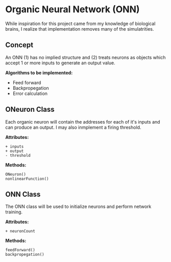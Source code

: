 # Organic Neural Network (ONN)
While inspiration for this project came from my knowledge of biological brains, I realize that implementation removes many of the simulatrities.

## Concept
An ONN (1) has no implied structure and (2) treats neurons as objects which accept 1 or more inputs to generate an output value.

**Algorithms to be implemented:**
* Feed forward 
* Backpropegation
* Error calculation

## ONeuron Class
Each organic neuron will contain the addresses for each of it's inputs and can produce an output. I may also inmplement a firing threshold.

**Attributes:**
```
+ inputs
+ output
- threshold
```
**Methods:**
```
ONeuron()
nonlinearFunction()
```

## ONN Class
The ONN class will be used to initialize neurons and perform network training.

**Attributes:**
```
+ neuronCount
```

**Methods:**
```
feedForward()
backpropegation()
```
